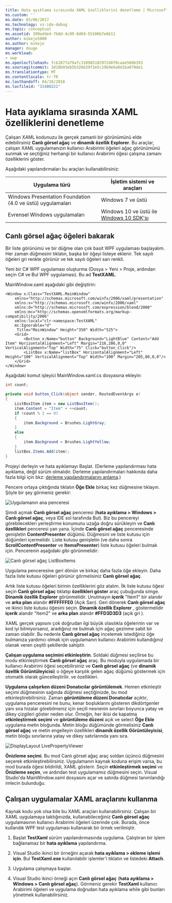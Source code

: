 ```yaml
---
title: Hata ayıklama sırasında XAML özelliklerini denetleme | Microsoft Docs
ms.custom: ''
ms.date: 03/06/2017
ms.technology: vs-ide-debug
ms.topic: conceptual
ms.assetid: 390edde4-7b8d-4c89-8d69-55106b7e6b11
author: mikejo5000
ms.author: mikejo
manager: douge
ms.workload:
- uwp
ms.openlocfilehash: fcb2877a79afc310985102972d870caae560b393
ms.sourcegitcommit: 3d10b93eb5b326639f3e5c19b9e6a8d1ba078de1
ms.translationtype: MT
ms.contentlocale: tr-TR
ms.lasthandoff: 04/18/2018
ms.locfileid: "31480221"
---
```

# <a name="inspect-xaml-properties-while-debugging"></a>Hata ayıklama sırasında XAML özelliklerini denetleme
Çalışan XAML kodunuzu ile gerçek zamanlı bir görünümünü elde edebilirsiniz **Canlı görsel ağaç** ve **dinamik özellik Explorer**. Bu araçlar, çalışan XAML uygulamanızın kullanıcı Arabirimi öğeleri ağaç görünümünü sunmak ve seçtiğiniz herhangi bir kullanıcı Arabirimi öğesi çalışma zamanı özelliklerini göster.  
  
 Aşağıdaki yapılandırmaları bu araçları kullanabilirsiniz:  
  
|Uygulama türü|İşletim sistemi ve araçları|  
|-----------------|--------------------------------|  
|Windows Presentation Foundation (4.0 ve üstü) uygulamaları|Windows 7 ve üstü|  
|Evrensel Windows uygulamaları|Windows 10 ve üstü ile [Windows 10 SDK'sı](https://dev.windows.com/en-us/downloads/windows-10-sdk)|  
  
## <a name="looking-at-elements-in-the-live-visual-tree"></a>Canlı görsel ağaç öğeleri bakarak  
 Bir liste görünümü ve bir düğme olan çok basit WPF uygulaması başlayalım. Her zaman düğmesini tıklatın, başka bir öğeyi listeye eklenir. Tek sayılı öğeleri gri renkte görünür ve tek sayılı öğeleri sarı renkli.  
  
 Yeni bir C# WPF uygulaması oluşturma (Dosya > Yeni > Proje, ardından seçin C# ve Bul WPF uygulaması). Bu ad **TestXAML**.  
  
 MainWindow.xaml aşağıdaki gibi değiştirin:  
  
```xaml  
<Window x:Class="TestXAML.MainWindow"  
    xmlns="http://schemas.microsoft.com/winfx/2006/xaml/presentation"  
    xmlns:x="http://schemas.microsoft.com/winfx/2006/xaml"  
    xmlns:d="http://schemas.microsoft.com/expression/blend/2008"  
    xmlns:mc="http://schemas.openxmlformats.org/markup-compatibility/2006"  
    xmlns:local="clr-namespace:TestXAML"  
    mc:Ignorable="d"  
     Title="MainWindow" Height="350" Width="525">  
    <Grid>  
        <Button x:Name="button" Background="LightBlue" Content="Add Item" HorizontalAlignment="Left" Margin="216,206,0,0" VerticalAlignment="Top" Width="75" Click="button_Click"/>  
        <ListBox x:Name="listBox" HorizontalAlignment="Left" Height="100" VerticalAlignment="Top" Width="100" Margin="205,80,0,0"/>  
    </Grid>  
</Window>  
```  
  
 Aşağıdaki komut işleyici MainWindow.xaml.cs dosyasına ekleyin:  
  
```csharp 
int count;

private void button_Click(object sender, RoutedEventArgs e)  
{  
    ListBoxItem item = new ListBoxItem();  
    item.Content = "Item" + ++count;  
    if (count % 2 == 0)  
    {  
        item.Background = Brushes.LightGray;  
    }  
    else  
    {  
        item.Background = Brushes.LightYellow;  
    }  
    listBox.Items.Add(item);  
}  
```  
  
 Projeyi derleyin ve hata ayıklamayı Başlat. (Derleme yapılandırması hata ayıklama, değil sürüm olmalıdır. Derleme yapılandırmaları hakkında daha fazla bilgi için bkz: [derleme yapılandırmalarını anlama](../ide/understanding-build-configurations.md).)  
  
 Pencere ortaya çıktığında tıklatın **Öğe Ekle** birkaç kez düğmesine tıklayın. Şöyle bir şey görmeniz gerekir:  
  
 ![Uygulamanın ana penceresi](../debugger/media/livevisualtree-app.png "LiveVIsualTree uygulama")  
  
 Şimdi açmak **Canlı görsel ağaç** penceresi (**hata ayıklama > Windows > Canlı görsel ağaç**, veya IDE sol tarafında Bul). Biz bu pencereyi görebilecekleri yerleştirme konumunu uzağa doğru sürükleyin ve **Canlı özellikleri** penceresi yan yana. İçinde **Canlı görsel ağaç** penceresinde genişletin **ContentPresenter** düğümü. Düğmesini ve liste kutusu için düğümleri içermelidir. Liste kutusu genişletin (ve daha sonra **ScrollContentPresenter** ve **ItemsPresenter**) liste kutusu öğeleri bulmak için. Pencerenin aşağıdaki gibi görünmelidir:  
  
 ![Canlı görsel ağaç ListBoxItems](../debugger/media/livevisualtree-listboxitems.png "LiveVisualTree ListBoxItems")  
  
 Uygulama penceresine geri dönün ve birkaç daha fazla öğe ekleyin. Daha fazla liste kutusu öğeleri görünür görmelisiniz **Canlı görsel ağaç**.  
  
 Artık liste kutusu öğeleri birinin özelliklerini göz atalım. İlk liste kutusu öğesi seçin **Canlı görsel ağaç** tıklatıp **özellikleri göster** araç çubuğunda simge. **Dinamik özellik Explorer** görünmelidir. Unutmayın **içerik** "Item1" bir alandır ve **arka plan** alandır **#FFFFFFE0** (Açık Sarı). Geri dönerek **Canlı görsel ağaç** ve ikinci liste kutusu öğesini seçin. **Dinamik özellik Explorer** , göstermelidir **içerik** alandır "Item2" ve **arka plan** alandır **#FFD3D3D3** (açık gri ).  
  
 XAML gerçek yapısını çok doğrudan ilgi büyük olasılıkla öğelerinin var ve kod iyi bilmiyorsanız, aradığınız ne bulmak için ağaç gezinme sabit bir zaman olabilir. Bu nedenle **Canlı görsel ağaç** incelemek istediğiniz öğe bulmanıza yardımcı olmak için uygulamanın kullanıcı Arabirimi kullandığınız olanak veren çeşitli şekillerde sahiptir.  
  
 **Çalışan uygulama seçimini etkinleştirin**. Soldaki düğmesi seçilirse bu modu etkinleştirmek **Canlı görsel ağaç** araç. Bu moduyla uygulamada bir kullanıcı Arabirimi öğesi seçebilirsiniz ve **Canlı görsel ağaç** (ve **dinamik özellik Görüntüleyicisi**) o öğeye karşılık gelen ağaç düğümü göstermek için otomatik olarak güncelleştirilir. ve özellikleri.  
  
 **Uygulama çalışırken düzeni Donatıcılar görüntülemek**. Hemen etkinleştir seçimi düğmesinin sağında düğmesi seçtiğinizde, bu mod etkinleştirebilirsiniz. Zaman **görüntüleme düzeni Donatıcılar** açıktır, uygulama penceresini ne bunu, kenar boşluklarını gösteren dikdörtgenler yanı sıra hizalar görebilmeniz için seçili nesnenin sınırları boyunca yatay ve dikey çizgileri göster neden olur. Örneğin, her ikisi de kapatma **etkinleştirmek seçimi** ve **görüntüleme düzeni** açık ve select **Öğe Ekle** uygulama metin bloğunda. Metin bloğu düğümünde görmelisiniz **Canlı görsel ağaç** ve metin engelleyin özellikleri **dinamik özellik Görüntüleyicisi**, metin bloğu sınırlarına yatay ve dikey satırlarında yanı sıra.  
  
 ![DisplayLayout LivePropertyViewer](../debugger/media/livevisualtreelivepropertyviewer-displaylayout.png "LiveVisualTreeLivePropertyViewer DisplayLayout")  
  
 **Önizleme seçimi**. Bu mod Canlı görsel ağaç araç soldan üçüncü düğmesini seçerek etkinleştirebilirsiniz. Uygulamanın kaynak koduna erişim varsa, bu mod burada öğesi bildirildi, XAML gösterir. Seçin **etkinleştirmek seçimi** ve **Önizleme seçim**, ve ardından test uygulamamız düğmesini seçin. Visual Studio'da MainWindow.xaml dosyasını açar ve satırda düğmesi tanımlandığı imlecin bulunduğu.  
  
## <a name="using-xaml-tools-with-running-applications"></a>Çalışan uygulamalar XAML araçlarını kullanma  
 Kaynak kodu yok olsa bile bu XAML araçları kullanabilirsiniz. Çalışan bir XAML uygulamaya taktığınızda, kullanabileceğiniz **Canlı görsel ağaç** uygulamasının kullanıcı Arabirimi öğeleri üzerinde çok. Burada, önce kullandık WPF test uygulaması kullanarak bir örnek verilmiştir.  
  
1.  Başlat **TestXaml** sürüm yapılandırmasında uygulama. Çalıştıran bir işlem bağlanamaz bir **hata ayıklama** yapılandırma.  
  
2.  Visual Studio ikinci bir örneğini açarak **hata ayıklama > ekleme işlemi için**. Bul **TestXaml.exe** kullanılabilir işlemler'i tıklatın ve listedeki **Attach**.  
  
3.  Uygulama çalışmaya başlar.  
  
4.  Visual Studio ikinci örneği açın **Canlı görsel ağaç** (**hata ayıklama > Windows > Canlı görsel ağaç**). Görmeniz gerekir **TestXaml** kullanıcı Arabirimi öğeleri ve uygulama doğrudan hata ayıklama while gibi bunları yönetmek kullanabilirsiniz.